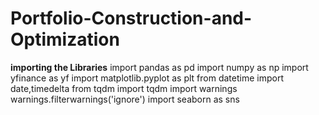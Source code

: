 # Portfolio-Construction-and-Optimization

__importing the Libraries__
import pandas as pd
import numpy as np
import yfinance as yf 
import matplotlib.pyplot as plt
from datetime import date,timedelta
from tqdm import tqdm
import warnings
warnings.filterwarnings('ignore')
import seaborn as sns
